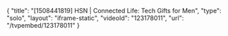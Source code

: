 {
    "title": "[1508441819] HSN | Connected Life: Tech Gifts for Men",
    "type": "solo",
    "layout": "iframe-static",
    "videoId": "123178011",
    "url": "\/tvpembed\/123178011"
}
